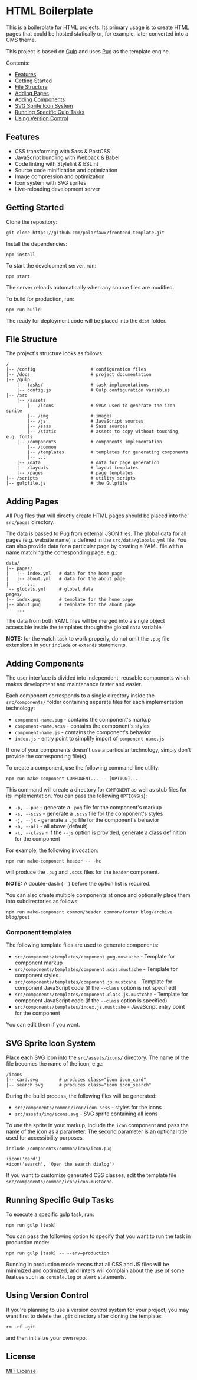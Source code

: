 HTML Boilerplate
================

This is a boilerplate for HTML projects. Its primary usage is to create HTML
pages that could be hosted statically or, for example, later converted into a
CMS theme.

This project is based on [Gulp](https://gulpjs.com/) and uses
[Pug](https://pugjs.org/) as the template engine.

Contents:

- [Features](#features)
- [Getting Started](#getting-started)
- [File Structure](#file-structure)
- [Adding Pages](#adding-pages)
- [Adding Components](#adding-components)
- [SVG Sprite Icon System](#svg-sprite-icon-system)
- [Running Specific Gulp Tasks](#running-specific-gulp-tasks)
- [Using Version Control](#using-version-control)

Features
--------

* CSS transforming with Sass & PostCSS
* JavaScript bundling with Webpack & Babel
* Code linting with Stylelint & ESLint
* Source code minification and optimization
* Image compression and optimization
* Icon system with SVG sprites
* Live-reloading development server

Getting Started
---------------

Clone the repository:
```
git clone https://github.com/polarfawx/frontend-template.git
```

Install the dependencies:
```
npm install
```

To start the development server, run:
```
npm start
```

The server reloads automatically when any source files are modified.

To build for production, run:
```
npm run build
```

The ready for deployment code will be placed into the `dist` folder.

File Structure
--------------

The project's structure looks as follows:

```
/
|-- /config                     # configuration files
|-- /docs                       # project documentation
|-- /gulp
    |-- tasks/                  # task implementations
    |-- config.js               # Gulp configuration variables
|-- /src
    |-- /assets
        |-- /icons              # SVGs used to generate the icon sprite
        |-- /img                # images
        |-- /js                 # JavaScript sources
        |-- /sass               # Sass sources
        |-- /static             # assets to copy without touching, e.g. fonts
    |-- /components             # components implementation
        |-- /common
        |-- /templates          # templates for generating components
        |-- ...
    |-- /data                   # data for page generation
    |-- /layouts                # layout templates
    |-- /pages                  # page templates
|-- /scripts                    # utility scripts
|-- gulpfile.js                 # the Gulpfile
```

Adding Pages
------------

All Pug files that will directly create HTML pages should be placed into the
`src/pages` directory.

The data is passed to Pug from external JSON files. The global data for all
pages (e.g. website name) is defined in the `src/data/globals.yml` file. You
can also provide data for a particular page by creating a YAML file with a
name matching the corresponding page, e.g.:

```
data/
|-- pages/
|   |-- index.yml   # data for the home page
|   |-- about.yml   # data for the about page
|   `-- ...
`-- globals.yml     # global data
pages/
|-- index.pug       # template for the home page
|-- about.pug       # template for the about page
`-- ...
```

The data from both YAML files will be merged into a single object accessible
inside the templates through the global `data` variable.

**NOTE:** for the watch task to work properly, do not omit the `.pug` file
extensions in your `include` or `extends` statements.


Adding Components
-----------------

The user interface is divided into independent, reusable components which makes
development and maintenance faster and easier.

Each component corresponds to a single directory inside the `src/components/`
folder containing separate files for each implementation technology:

* `component-name.pug` - contains the component's markup
* `component-name.scss` - contains the component's styles
* `component-name.js` - contains the component's behavior
* `index.js` - entry point to simplify import of `component-name.js` 

If one of your components doesn't use a particular technology, simply don't provide
the corresponding file(s).

To create a component, use the following command-line utility:
```
npm run make-component COMPONENT... -- [OPTION]...
```

This command will create a directory for `COMPONENT` as well as stub files for
its implementation. You can pass the following `OPTIONS`(s):
* `-p, --pug` - generate a `.pug` file for the component's markup
* `-s, --scss` - generate a `.scss` file for the component's styles
* `-j, --js` - generate a `.js` file for the component's behavior
* `-a, --all` - all above (default)
* `-c, --class` - if the `--js` option is provided, generate a class definition
  for the component

For example, the following invocation:
```
npm run make-component header -- -hc
```
will produce the `.pug` and `.scss` files for the `header` component.

**NOTE:** A double-dash (`--`) before the option list is required.

You can also create multiple components at once and optionally place them into
subdirectories as follows:
```
npm run make-component common/header common/footer blog/archive blog/post
```

### Component templates

The following template files are used to generate components:

* `src/components/templates/component.pug.mustache` - Template for component
  markup
* `src/components/templates/component.scss.mustache` - Template for component
  styles
* `src/components/templates/component.js.mustcahe` - Template for component
  JavaScript code (if the `--class` option is not specified)
* `src/components/templates/component.class.js.mustcahe` - Template for
  component JavaScript code (if the `--class` option is specified)
* `src/components/templates/index.js.mustcahe` - JavaScript entry point for the
  component

You can edit them if you want.


## SVG Sprite Icon System

Place each SVG icon into the `src/assets/icons/` directory. The name of the
file becomes the name of the icon, e.g.:

```
/icons
|-- card.svg        # produces class="icon icon_card"
|-- search.svg      # produces class="icon icon_search"
```

During the build process, the following files will be generated:

* `src/components/common/icon/icon.scss` - styles for the icons
* `src/assets/img/icons.svg` - SVG sprite containing all icons

To use the sprite in your markup, include the `icon` component and pass the
name of the icon as a parameter. The second parameter is an optional title
used for accessibility purposes.

```pug
include /components/common/icon/icon.pug

+icon('card')
+icon('search', 'Open the search dialog')
```

If you want to customize generated CSS classes, edit the template file
`src/components/common/icon/icon.mustache`.


Running Specific Gulp Tasks
---------------------------

To execute a specific gulp task, run:
```
npm run gulp [task]
```
You can pass the following option to specify that you want to run the task in 
production mode:
```
npm run gulp [task] -- --env=production
```
Running in production mode means that all CSS and JS files will be minimized and
optimized, and linters will complain about the use of some featues such as
`console.log` or `alert` statements.

Using Version Control
---------------------

If you're planning to use a version control system for your project, you may
want first to delete the `.git` directory after cloning the template:
```
rm -rf .git
```
and then initialize your own repo.

License
-------
[MIT License](LICENSE)
